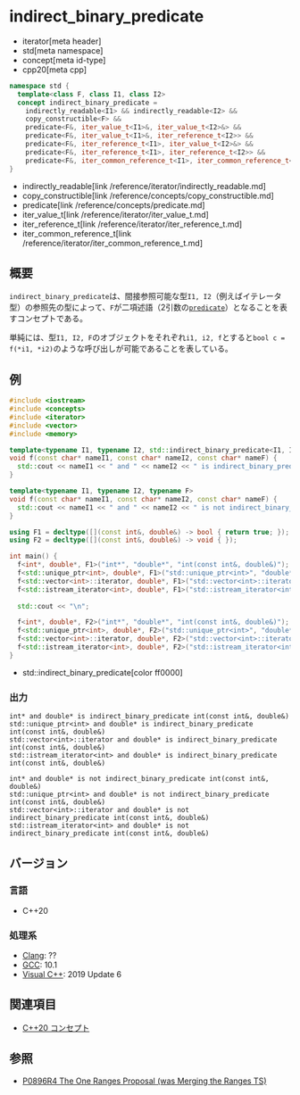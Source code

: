 # indirect_binary_predicate
* iterator[meta header]
* std[meta namespace]
* concept[meta id-type]
* cpp20[meta cpp]

```cpp
namespace std {
  template<class F, class I1, class I2>
  concept indirect_binary_predicate =
    indirectly_readable<I1> && indirectly_readable<I2> &&
    copy_constructible<F> &&
    predicate<F&, iter_value_t<I1>&, iter_value_t<I2>&> &&
    predicate<F&, iter_value_t<I1>&, iter_reference_t<I2>> &&
    predicate<F&, iter_reference_t<I1>, iter_value_t<I2>&> &&
    predicate<F&, iter_reference_t<I1>, iter_reference_t<I2>> &&
    predicate<F&, iter_common_reference_t<I1>, iter_common_reference_t<I2>>;
}
```
* indirectly_readable[link /reference/iterator/indirectly_readable.md]
* copy_constructible[link /reference/concepts/copy_constructible.md]
* predicate[link /reference/concepts/predicate.md]
* iter_value_t[link /reference/iterator/iter_value_t.md]
* iter_reference_t[link /reference/iterator/iter_reference_t.md]
* iter_common_reference_t[link /reference/iterator/iter_common_reference_t.md]

## 概要

`indirect_binary_predicate`は、間接参照可能な型`I1, I2`（例えばイテレータ型）の参照先の型によって、`F`が二項述語（2引数の[`predicate`](/reference/concepts/predicate.md)）となることを表すコンセプトである。

単純には、型`I1, I2, F`のオブジェクトをそれぞれ`i1, i2, f`とすると`bool c = f(*i1, *i2)`のような呼び出しが可能であることを表している。

## 例
```cpp example
#include <iostream>
#include <concepts>
#include <iterator>
#include <vector>
#include <memory>

template<typename I1, typename I2, std::indirect_binary_predicate<I1, I2> F>
void f(const char* nameI1, const char* nameI2, const char* nameF) {
  std::cout << nameI1 << " and " << nameI2 << " is indirect_binary_predicate " << nameF << std::endl;
}

template<typename I1, typename I2, typename F>
void f(const char* nameI1, const char* nameI2, const char* nameF) {
  std::cout << nameI1 << " and " << nameI2 << " is not indirect_binary_predicate " << nameF << std::endl;
}

using F1 = decltype([](const int&, double&) -> bool { return true; });
using F2 = decltype([](const int&, double&) -> void { });

int main() {
  f<int*, double*, F1>("int*", "double*", "int(const int&, double&)");
  f<std::unique_ptr<int>, double*, F1>("std::unique_ptr<int>", "double*", "int(const int&, double&)");
  f<std::vector<int>::iterator, double*, F1>("std::vector<int>::iterator", "double*", "int(const int&, double&)");
  f<std::istream_iterator<int>, double*, F1>("std::istream_iterator<int>", "double*", "int(const int&, double&)");
    
  std::cout << "\n";

  f<int*, double*, F2>("int*", "double*", "int(const int&, double&)");
  f<std::unique_ptr<int>, double*, F2>("std::unique_ptr<int>", "double*", "int(const int&, double&)");
  f<std::vector<int>::iterator, double*, F2>("std::vector<int>::iterator", "double*", "int(const int&, double&)");
  f<std::istream_iterator<int>, double*, F2>("std::istream_iterator<int>", "double*", "int(const int&, double&)");
}
```
* std::indirect_binary_predicate[color ff0000]

### 出力
```
int* and double* is indirect_binary_predicate int(const int&, double&)
std::unique_ptr<int> and double* is indirect_binary_predicate int(const int&, double&)
std::vector<int>::iterator and double* is indirect_binary_predicate int(const int&, double&)
std::istream_iterator<int> and double* is indirect_binary_predicate int(const int&, double&)

int* and double* is not indirect_binary_predicate int(const int&, double&)
std::unique_ptr<int> and double* is not indirect_binary_predicate int(const int&, double&)
std::vector<int>::iterator and double* is not indirect_binary_predicate int(const int&, double&)
std::istream_iterator<int> and double* is not indirect_binary_predicate int(const int&, double&)
```

## バージョン
### 言語
- C++20

### 処理系
- [Clang](/implementation.md#clang): ??
- [GCC](/implementation.md#gcc): 10.1
- [Visual C++](/implementation.md#visual_cpp): 2019 Update 6

## 関連項目

- [C++20 コンセプト](/lang/cpp20/concepts.md)

## 参照

- [P0896R4 The One Ranges Proposal (was Merging the Ranges TS)](http://www.open-std.org/jtc1/sc22/wg21/docs/papers/2018/p0896r4.pdf)

